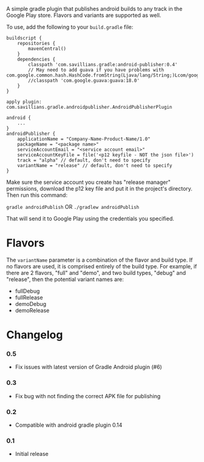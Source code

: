A simple gradle plugin that publishes android builds to any track in the Google Play store.  Flavors and variants
are supported as well.

To use, add the following to your ```build.gradle``` file:

```
buildscript {
    repositories {
        mavenCentral()
    }
    dependencies {
        classpath 'com.savillians.gradle:android-publisher:0.4'
        // May need to add guava if you have problems with com.google.common.hash.HashCode.fromString(Ljava/lang/String;)Lcom/google/common/hash/HashCode;
        //classpath 'com.google.guava:guava:18.0'
    }
}

apply plugin: com.savillians.gradle.androidpublisher.AndroidPublisherPlugin

android {
    ...
}
androidPublisher {
    applicationName = "Company-Name-Product-Name/1.0"
    packageName = "<package name>"
    serviceAccountEmail = "<service account email>"
    serviceAccountKeyFile = file('<p12 keyfile - NOT the json file>')
    track = "alpha" // default, don't need to specify
    variantName = "release" // default, don't need to specify
}
```

Make sure the service account you create has "release manager" permissions, download the p12 key file and put it in
the project's directory. Then run this command:

```gradle androidPublish```
OR
```./gradlew androidPublish```

That will send it to Google Play using the credentials you specified.

# Flavors

The `variantName` parameter is a combination of the flavor and build type.  If no flavors are used, it is comprised
entirely of the build type.  For example, if there are 2 flavors, "full" and "demo", and two build types, "debug" and
"release", then the potential variant names are:

* fullDebug
* fullRelease
* demoDebug
* demoRelease

# Changelog

### 0.5

* Fix issues with latest version of Gradle Android plugin (#6)

### 0.3

* Fix bug with not finding the correct APK file for publishing

### 0.2

* Compatible with android gradle plugin 0.14

### 0.1

* Initial release
